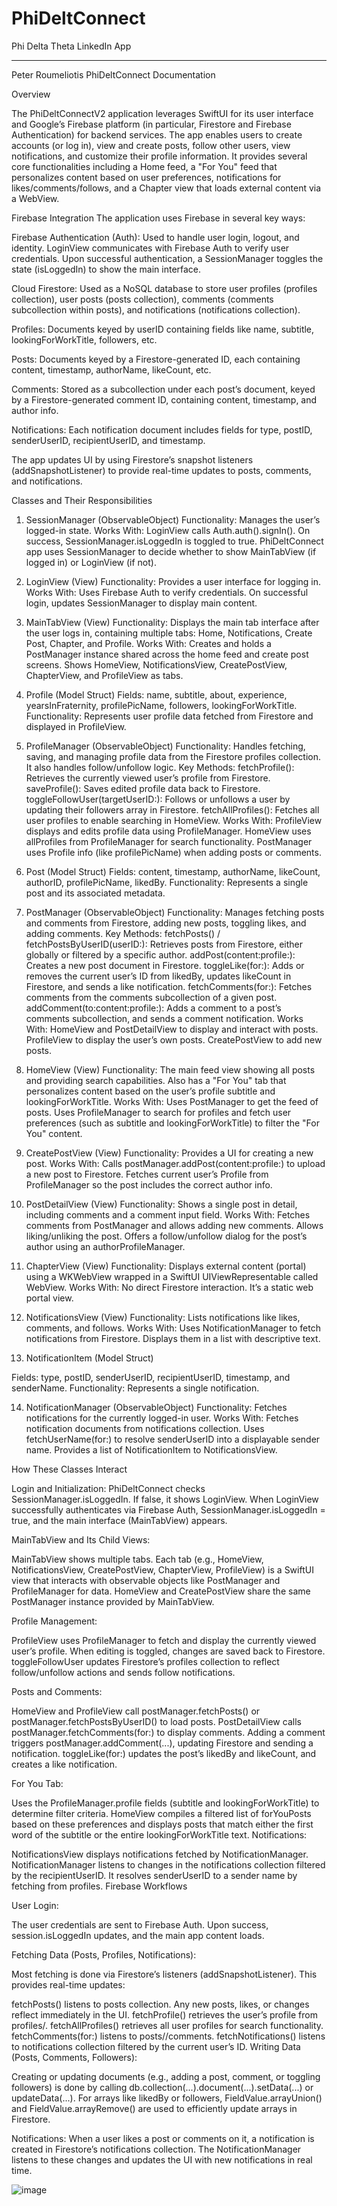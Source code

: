 # PhiDeltConnect
Phi Delta Theta LinkedIn App

----------------------------------------------------------------------------------------------------------------------------------------

Peter Roumeliotis
PhiDeltConnect Documentation

Overview

The PhiDeltConnectV2 application leverages SwiftUI for its user interface and Google’s Firebase platform (in particular, Firestore and Firebase Authentication) for backend services. The app enables users to create accounts (or log in), view and create posts, follow other users, view notifications, and customize their profile information. It provides several core functionalities including a Home feed, a "For You" feed that personalizes content based on user preferences, notifications for likes/comments/follows, and a Chapter view that loads external content via a WebView.

Firebase Integration
The application uses Firebase in several key ways:

Firebase Authentication (Auth):
Used to handle user login, logout, and identity. LoginView communicates with Firebase Auth to verify user credentials. Upon successful authentication, a SessionManager toggles the state (isLoggedIn) to show the main interface.

Cloud Firestore:
Used as a NoSQL database to store user profiles (profiles collection), user posts (posts collection), comments (comments subcollection within posts), and notifications (notifications collection).

Profiles: 
Documents keyed by userID containing fields like name, subtitle, lookingForWorkTitle, followers, etc.

Posts: 
Documents keyed by a Firestore-generated ID, each containing content, timestamp, authorName, likeCount, etc.

Comments: Stored as a subcollection under each post’s document, keyed by a Firestore-generated comment ID, containing content, timestamp, and author info.

Notifications: Each notification document includes fields for type, postID, senderUserID, recipientUserID, and timestamp.

The app updates UI by using Firestore’s snapshot listeners (addSnapshotListener) to provide real-time updates to posts, comments, and notifications.

Classes and Their Responsibilities

1. SessionManager (ObservableObject)
Functionality: Manages the user’s logged-in state.
Works With:
LoginView calls Auth.auth().signIn(). On success, SessionManager.isLoggedIn is toggled to true.
PhiDeltConnect app uses SessionManager to decide whether to show MainTabView (if logged in) or LoginView (if not).

2. LoginView (View)
Functionality: Provides a user interface for logging in.
Works With:
Uses Firebase Auth to verify credentials.
On successful login, updates SessionManager to display main content.

3. MainTabView (View)
Functionality: Displays the main tab interface after the user logs in, containing multiple tabs: Home, Notifications, Create Post, Chapter, and Profile.
Works With:
Creates and holds a PostManager instance shared across the home feed and create post screens.
Shows HomeView, NotificationsView, CreatePostView, ChapterView, and ProfileView as tabs.

4. Profile (Model Struct)
Fields: name, subtitle, about, experience, yearsInFraternity, profilePicName, followers, lookingForWorkTitle.
Functionality: Represents user profile data fetched from Firestore and displayed in ProfileView.

5. ProfileManager (ObservableObject)
Functionality: Handles fetching, saving, and managing profile data from the Firestore profiles collection. It also handles follow/unfollow logic.
Key Methods:
fetchProfile(): Retrieves the currently viewed user’s profile from Firestore.
saveProfile(): Saves edited profile data back to Firestore.
toggleFollowUser(targetUserID:): Follows or unfollows a user by updating their followers array in Firestore.
fetchAllProfiles(): Fetches all user profiles to enable searching in HomeView.
Works With:
ProfileView displays and edits profile data using ProfileManager.
HomeView uses allProfiles from ProfileManager for search functionality.
PostManager uses Profile info (like profilePicName) when adding posts or comments.

6. Post (Model Struct)
Fields: content, timestamp, authorName, likeCount, authorID, profilePicName, likedBy.
Functionality: Represents a single post and its associated metadata.

7. PostManager (ObservableObject)
Functionality: Manages fetching posts and comments from Firestore, adding new posts, toggling likes, and adding comments.
Key Methods:
fetchPosts() / fetchPostsByUserID(userID:): Retrieves posts from Firestore, either globally or filtered by a specific author.
addPost(content:profile:): Creates a new post document in Firestore.
toggleLike(for:): Adds or removes the current user’s ID from likedBy, updates likeCount in Firestore, and sends a like notification.
fetchComments(for:): Fetches comments from the comments subcollection of a given post.
addComment(to:content:profile:): Adds a comment to a post’s comments subcollection, and sends a comment notification.
Works With:
HomeView and PostDetailView to display and interact with posts.
ProfileView to display the user’s own posts.
CreatePostView to add new posts.

8. HomeView (View)
Functionality: The main feed view showing all posts and providing search capabilities. Also has a "For You" tab that personalizes content based on the user’s profile subtitle and lookingForWorkTitle.
Works With:
Uses PostManager to get the feed of posts.
Uses ProfileManager to search for profiles and fetch user preferences (such as subtitle and lookingForWorkTitle) to filter the "For You" content.

9. CreatePostView (View)
Functionality: Provides a UI for creating a new post.
Works With:
Calls postManager.addPost(content:profile:) to upload a new post to Firestore.
Fetches current user’s Profile from ProfileManager so the post includes the correct author info.

10. PostDetailView (View)
Functionality: Shows a single post in detail, including comments and a comment input field.
Works With:
Fetches comments from PostManager and allows adding new comments.
Allows liking/unliking the post.
Offers a follow/unfollow dialog for the post’s author using an authorProfileManager.

11. ChapterView (View)
Functionality: Displays external content (portal) using a WKWebView wrapped in a SwiftUI UIViewRepresentable called WebView.
Works With:
No direct Firestore interaction. It’s a static web portal view.

12. NotificationsView (View)
Functionality: Lists notifications like likes, comments, and follows.
Works With:
Uses NotificationManager to fetch notifications from Firestore.
Displays them in a list with descriptive text.

13. NotificationItem (Model Struct)

Fields: type, postID, senderUserID, recipientUserID, timestamp, and senderName.
Functionality: Represents a single notification.

14. NotificationManager (ObservableObject)
Functionality: Fetches notifications for the currently logged-in user.
Works With:
Fetches notification documents from notifications collection.
Uses fetchUserName(for:) to resolve senderUserID into a displayable sender name.
Provides a list of NotificationItem to NotificationsView.

How These Classes Interact

Login and Initialization:
PhiDeltConnect checks SessionManager.isLoggedIn. If false, it shows LoginView. When LoginView successfully authenticates via Firebase Auth, SessionManager.isLoggedIn = true, and the main interface (MainTabView) appears.

MainTabView and Its Child Views:

MainTabView shows multiple tabs. Each tab (e.g., HomeView, NotificationsView, CreatePostView, ChapterView, ProfileView) is a SwiftUI view that interacts with observable objects like PostManager and ProfileManager for data.
HomeView and CreatePostView share the same PostManager instance provided by MainTabView.

Profile Management:

ProfileView uses ProfileManager to fetch and display the currently viewed user’s profile. When editing is toggled, changes are saved back to Firestore.
toggleFollowUser updates Firestore’s profiles collection to reflect follow/unfollow actions and sends follow notifications.

Posts and Comments:

HomeView and ProfileView call postManager.fetchPosts() or postManager.fetchPostsByUserID() to load posts.
PostDetailView calls postManager.fetchComments(for:) to display comments. Adding a comment triggers postManager.addComment(...), updating Firestore and sending a notification.
toggleLike(for:) updates the post’s likedBy and likeCount, and creates a like notification.

For You Tab:

Uses the ProfileManager.profile fields (subtitle and lookingForWorkTitle) to determine filter criteria.
HomeView compiles a filtered list of forYouPosts based on these preferences and displays posts that match either the first word of the subtitle or the entire lookingForWorkTitle text.
Notifications:

NotificationsView displays notifications fetched by NotificationManager.
NotificationManager listens to changes in the notifications collection filtered by the recipientUserID. It resolves senderUserID to a sender name by fetching from profiles.
Firebase Workflows

User Login:

The user credentials are sent to Firebase Auth. Upon success, session.isLoggedIn updates, and the main app content loads.

Fetching Data (Posts, Profiles, Notifications):

Most fetching is done via Firestore’s listeners (addSnapshotListener). This provides real-time updates:

fetchPosts() listens to posts collection. Any new posts, likes, or changes reflect immediately in the UI.
fetchProfile() retrieves the user’s profile from profiles/<userID>.
fetchAllProfiles() retrieves all user profiles for search functionality.
fetchComments(for:) listens to posts/<postID>/comments.
fetchNotifications() listens to notifications collection filtered by the current user’s ID.
Writing Data (Posts, Comments, Followers):

Creating or updating documents (e.g., adding a post, comment, or toggling followers) is done by calling db.collection(...).document(...).setData(...) or updateData(...).
For arrays like likedBy or followers, FieldValue.arrayUnion() and FieldValue.arrayRemove() are used to efficiently update arrays in Firestore.

Notifications: When a user likes a post or comments on it, a notification is created in Firestore’s notifications collection. The NotificationManager listens to these changes and updates the UI with new notifications in real time.

![image](https://github.com/user-attachments/assets/067e8750-0689-4d36-88a7-be6acb46cb3e)
